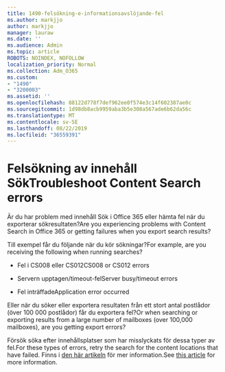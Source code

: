 ```yaml
---
title: 1490-felsökning-e-informationsavslöjande-fel
ms.author: markjjo
author: markjjo
manager: lauraw
ms.date: ''
ms.audience: Admin
ms.topic: article
ROBOTS: NOINDEX, NOFOLLOW
localization_priority: Normal
ms.collection: Adm_O365
ms.custom:
- "1490"
- "3200003"
ms.assetid: ''
ms.openlocfilehash: 88122d778f7def962ee0f574e3c14f602387ae0c
ms.sourcegitcommit: 1d98db8acb9959aba3b5e308a567ade6b62da56c
ms.translationtype: MT
ms.contentlocale: sv-SE
ms.lasthandoff: 08/22/2019
ms.locfileid: "36559391"
---
```

# <a name="troubleshoot-content-search-errors"></a><span data-ttu-id="b0383-102">Felsökning av innehåll Sök</span><span class="sxs-lookup"><span data-stu-id="b0383-102">Troubleshoot Content Search errors</span></span>

<span data-ttu-id="b0383-103">Är du har problem med innehåll Sök i Office 365 eller hämta fel när du exporterar sökresultaten?</span><span class="sxs-lookup"><span data-stu-id="b0383-103">Are you experiencing problems with Content Search in Office 365 or getting failures when you export search results?</span></span>

<span data-ttu-id="b0383-104">Till exempel får du följande när du kör sökningar?</span><span class="sxs-lookup"><span data-stu-id="b0383-104">For example, are you receiving the following when running searches?</span></span>

- <span data-ttu-id="b0383-105">Fel i CS008 eller CS012</span><span class="sxs-lookup"><span data-stu-id="b0383-105">CS008 or CS012 errors</span></span>

- <span data-ttu-id="b0383-106">Servern upptagen/timeout-fel</span><span class="sxs-lookup"><span data-stu-id="b0383-106">Server busy/timeout errors</span></span>

- <span data-ttu-id="b0383-107">Fel inträffade</span><span class="sxs-lookup"><span data-stu-id="b0383-107">Application error occurred</span></span>

<span data-ttu-id="b0383-108">Eller när du söker eller exportera resultaten från ett stort antal postlådor (över 100 000 postlådor) får du exportera fel?</span><span class="sxs-lookup"><span data-stu-id="b0383-108">Or when searching or exporting results from a large number of mailboxes (over 100,000 mailboxes), are you getting export errors?</span></span>

<span data-ttu-id="b0383-109">Försök söka efter innehållsplatser som har misslyckats för dessa typer av fel.</span><span class="sxs-lookup"><span data-stu-id="b0383-109">For these types of errors, retry the search for the content locations that have failed.</span></span> <span data-ttu-id="b0383-110">Finns i [den här artikeln](https://docs.microsoft.com/office365/securitycompliance/retry-failed-content-search) för mer information.</span><span class="sxs-lookup"><span data-stu-id="b0383-110">See  [this article](https://docs.microsoft.com/office365/securitycompliance/retry-failed-content-search) for more information.</span></span>

